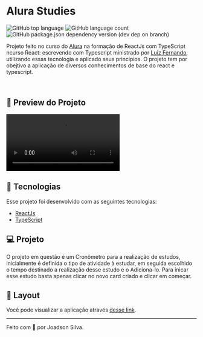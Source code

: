 # Alura Studies

![GitHub top language](https://img.shields.io/github/languages/top/joads0n/alura-studies)
![GitHub language count](https://img.shields.io/github/languages/count/joads0n/alura-studies)
![GitHub package.json dependency version (dev dep on branch)](https://img.shields.io/github/package-json/dependency-version/joads0n/alura-studies/dev/sass)

Projeto feito no curso do [Alura](https://www.alura.com.br/) na formação de ReactJs com TypeScript ncurso React: escrevendo com Typescript ministrado por [Luiz Fernando](https://github.com/lfrprazeres), utilizando essas tecnologia e aplicado seus principios. O projeto tem por obejtivo a aplicação de diversos conhecimentos de base do react e typescript.

<br>

## 🧪 Preview do Projeto
<video align="center" src="https://user-images.githubusercontent.com/38007646/180089847-3ceb08a0-63a5-4cf3-84d6-c5ff969f1997.mp4" controls="controls" style="max-width: 730px;">
</video>
  
## 🚀 Tecnologias

Esse projeto foi desenvolvido com as seguintes tecnologias:

- [ReactJs](https://reactjs.org/)
- [TypeScript](https://www.typescriptlang.org/docs/handbook/react.html)

## 💻 Projeto

O projeto em questão é um Cronômetro para a realização de estudos, inicialmente é definida o tipo de atividade à estudar, em seguida escolhido o tempo destinado a realização desse estudo e o Adiciona-lo. Para inicar esse estudo basta apenas clicar no novo card criado e clicar em começar.

## 🔖 Layout

Você pode visualizar a aplicação através [desse link](https://alura-studies-five.vercel.app/).

---

Feito com 💙 por Joadson Silva.
